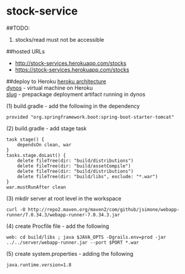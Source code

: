 # stock-service

##TODO:
1. stocks/read must not be accessible


##hosted URLs
* http://stock-services.herokuapp.com/stocks
* https://stock-services.herokuapp.com/stocks


##deploy to Heroku
<a href="https://devcenter.heroku.com/categories/heroku-architecture">heroku architecture</a> <br>
<a href="https://devcenter.heroku.com/articles/dynos">dynos</a> - virtual machine on Heroku <br>
<a href="https://devcenter.heroku.com/articles/slug-compiler">slug</a> - prepackage deployment artifact running in dynos<br>

(1) build.gradle - add the following in the dependency<br>
```
provided "org.springframework.boot:spring-boot-starter-tomcat"
```

(2) build.gradle - add stage task
```
task stage() {
    dependsOn clean, war
}
tasks.stage.doLast() {
    delete fileTree(dir: "build/distributions")
    delete fileTree(dir: "build/assetCompile")
    delete fileTree(dir: "build/distributions")
    delete fileTree(dir: "build/libs", exclude: "*.war")
}
war.mustRunAfter clean
```

(3) mkdir server at root level in the workspace<br>
```
curl -O http://repo2.maven.org/maven2/com/github/jsimone/webapp-runner/7.0.34.3/webapp-runner-7.0.34.3.jar
```

(4) create Procfile file - add the following<br>
```
web: cd build/libs ; java $JAVA_OPTS -Dgrails.env=prod -jar ../../server/webapp-runner.jar --port $PORT *.war
```

(5) create system.properties - adding the following<br>
```
java.runtime.version=1.8
```
